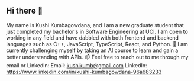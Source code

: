 ## Hi there 👋

<!--
**kkushi7/kkushi7** is a ✨ _special_ ✨ repository because its `README.md` (this file) appears on your GitHub profile.

Here are some ideas to get you started:

- 🔭 I’m currently working on ...
- 🌱 I’m currently learning ...
- 👯 I’m looking to collaborate on ...
- 🤔 I’m looking for help with ...
- 💬 Ask me about ...
- 📫 How to reach me: ...
- 😄 Pronouns: ...
- ⚡ Fun fact: ...
-->
My name is Kushi Kumbagowdana, and I am a new graduate student that just completed my bachelor's in Software Engineering at UCI. 
I am open to working in any field and have dabbled with both frontend and backend languages such as C++, JavaScript, TypeScript, React, and Python. 
🌱 I am currently challenging myself by taking an AI course to learn and gain a better understanding with APIs. 
📫 Feel free to reach out to me through my email or LinkedIn: 
    Email: kushikumb@gmail.com
    LinkedIn: https://www.linkedin.com/in/kushi-kumbagowdana-96a683233
